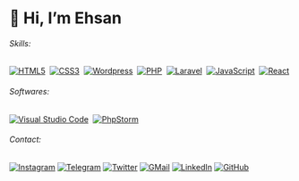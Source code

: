 # 👋 Hi, I’m Ehsan

###### Skills:

[![HTML5](https://img.shields.io/badge/-HTML5-05122A?style=flat&logo=HTML5)](#)&nbsp;
[![CSS3](https://img.shields.io/badge/-CSS3-05122A?style=flat&logo=CSS3&logoColor=1572B6)](#)&nbsp;
[![Wordpress](https://img.shields.io/badge/-Wordpress-05122A?style=flat&logo=wordpress)](#)&nbsp;
[![PHP](https://img.shields.io/badge/-PHP-05122A?style=flat&logo=php)](#)&nbsp;
[![Laravel](https://img.shields.io/badge/-Laravel-05122A?style=flat&logo=laravel)](#)&nbsp;
[![JavaScript](https://img.shields.io/badge/-JavaScript-05122A?style=flat&logo=javascript)](#)&nbsp;
[![React](https://img.shields.io/badge/-React-05122A?style=flat&logo=react)](#)&nbsp;

###### Softwares:

[![Visual Studio Code](https://img.shields.io/badge/-Visual%20Studio%20Code-05122A?style=flat&logo=visual-studio-code&logoColor=007ACC)](#)&nbsp;
[![PhpStorm](https://img.shields.io/badge/-PhpStorm-05122A?style=flat&logo=phpstorm&logoColor=007ACC)](#)&nbsp;

###### Contact:

[![Instagram](https://img.shields.io/badge/instagram-f0f0f0?&style=flat-square&logoColor=white&logo=instagram&color=c13584)](https://instagram.com/ehsunoo)
[![Telegram](https://img.shields.io/badge/telegram-f0f0f0?&style=flat-square&logoColor=white&logo=telegram&color=gray)](https://t.me/ehsunoo)
[![Twitter](https://img.shields.io/badge/twitter-f0f0f0?&style=flat-square&logoColor=white&logo=twitter&color=00acee)](https://twitter.com/ehsunoo)
[![GMail](https://img.shields.io/badge/gmail-f0f0f0?&style=flat-square&logo=gmail&logoColor=white&color=ea4335)](mailto:info.hamrah@gmail.com) 
[![LinkedIn](https://img.shields.io/badge/linkedin-f0f0f0?&style=flat-square&logo=linkedin&logoColor=white&color=0e76a8)](https://www.linkedin.com/in/ehsunoo)
[![GitHub](https://img.shields.io/badge/-GitHub-05122A?style=flat-square&logo=github)](#)&nbsp;
